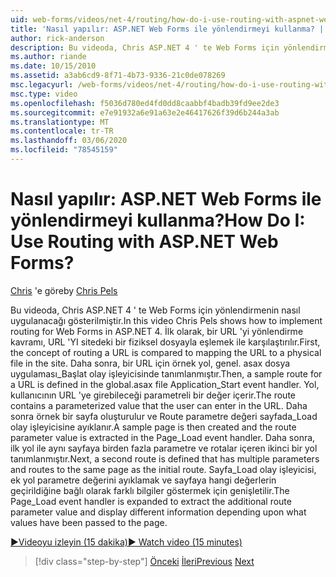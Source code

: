 ```yaml
---
uid: web-forms/videos/net-4/routing/how-do-i-use-routing-with-aspnet-web-forms
title: 'Nasıl yapılır: ASP.NET Web Forms ile yönlendirmeyi kullanma? | Microsoft Docs'
author: rick-anderson
description: Bu videoda, Chris ASP.NET 4 ' te Web Forms için yönlendirmenin nasıl uygulanacağı gösterilmiştir. İlk olarak, bir URL 'yi yönlendirme kavramı, URL 'YI bir p ile eşlemek ile karşılaştırılır...
ms.author: riande
ms.date: 10/15/2010
ms.assetid: a3ab6cd9-8f71-4b73-9336-21c0de078269
msc.legacyurl: /web-forms/videos/net-4/routing/how-do-i-use-routing-with-aspnet-web-forms
msc.type: video
ms.openlocfilehash: f5036d780ed4fd0dd8caabbf4badb39fd9ee2de3
ms.sourcegitcommit: e7e91932a6e91a63e2e46417626f39d6b244a3ab
ms.translationtype: MT
ms.contentlocale: tr-TR
ms.lasthandoff: 03/06/2020
ms.locfileid: "78545159"
---
```

# <a name="how-do-i-use-routing-with-aspnet-web-forms"></a><span data-ttu-id="6dd22-105">Nasıl yapılır: ASP.NET Web Forms ile yönlendirmeyi kullanma?</span><span class="sxs-lookup"><span data-stu-id="6dd22-105">How Do I: Use Routing with ASP.NET Web Forms?</span></span>

<span data-ttu-id="6dd22-106">[Chris](https://twitter.com/chrispels) 'e göre</span><span class="sxs-lookup"><span data-stu-id="6dd22-106">by [Chris Pels](https://twitter.com/chrispels)</span></span>

<span data-ttu-id="6dd22-107">Bu videoda, Chris ASP.NET 4 ' te Web Forms için yönlendirmenin nasıl uygulanacağı gösterilmiştir.</span><span class="sxs-lookup"><span data-stu-id="6dd22-107">In this video Chris Pels shows how to implement routing for Web Forms in ASP.NET 4.</span></span> <span data-ttu-id="6dd22-108">İlk olarak, bir URL 'yi yönlendirme kavramı, URL 'YI sitedeki bir fiziksel dosyayla eşlemek ile karşılaştırılır.</span><span class="sxs-lookup"><span data-stu-id="6dd22-108">First, the concept of routing a URL is compared to mapping the URL to a physical file in the site.</span></span> <span data-ttu-id="6dd22-109">Daha sonra, bir URL için örnek yol, genel. asax dosya uygulaması\_Başlat olay işleyicisinde tanımlanmıştır.</span><span class="sxs-lookup"><span data-stu-id="6dd22-109">Then, a sample route for a URL is defined in the global.asax file Application\_Start event handler.</span></span> <span data-ttu-id="6dd22-110">Yol, kullanıcının URL 'ye girebileceği parametreli bir değer içerir.</span><span class="sxs-lookup"><span data-stu-id="6dd22-110">The route contains a parameterized value that the user can enter in the URL.</span></span> <span data-ttu-id="6dd22-111">Daha sonra örnek bir sayfa oluşturulur ve Route parametre değeri sayfada\_Load olay işleyicisine ayıklanır.</span><span class="sxs-lookup"><span data-stu-id="6dd22-111">A sample page is then created and the route parameter value is extracted in the Page\_Load event handler.</span></span> <span data-ttu-id="6dd22-112">Daha sonra, ilk yol ile aynı sayfaya birden fazla parametre ve rotalar içeren ikinci bir yol tanımlanmıştır.</span><span class="sxs-lookup"><span data-stu-id="6dd22-112">Next, a second route is defined that has multiple parameters and routes to the same page as the initial route.</span></span> <span data-ttu-id="6dd22-113">Sayfa\_Load olay işleyicisi, ek yol parametre değerini ayıklamak ve sayfaya hangi değerlerin geçirildiğine bağlı olarak farklı bilgiler göstermek için genişletilir.</span><span class="sxs-lookup"><span data-stu-id="6dd22-113">The Page\_Load event handler is expanded to extract the additional route parameter value and display different information depending upon what values have been passed to the page.</span></span>

[<span data-ttu-id="6dd22-114">&#9654;Videoyu izleyin (15 dakika)</span><span class="sxs-lookup"><span data-stu-id="6dd22-114">&#9654; Watch video (15 minutes)</span></span>](https://channel9.msdn.com/Blogs/ASP-NET-Site-Videos/how-do-i-use-routing-with-aspnet-web-forms)

> [!div class="step-by-step"]
> <span data-ttu-id="6dd22-115">[Önceki](aspnet-4-quick-hit-outbound-webforms-routing.md)
> [İleri](how-do-i-work-with-urls-in-aspnet-routing.md)</span><span class="sxs-lookup"><span data-stu-id="6dd22-115">[Previous](aspnet-4-quick-hit-outbound-webforms-routing.md)
[Next](how-do-i-work-with-urls-in-aspnet-routing.md)</span></span>
